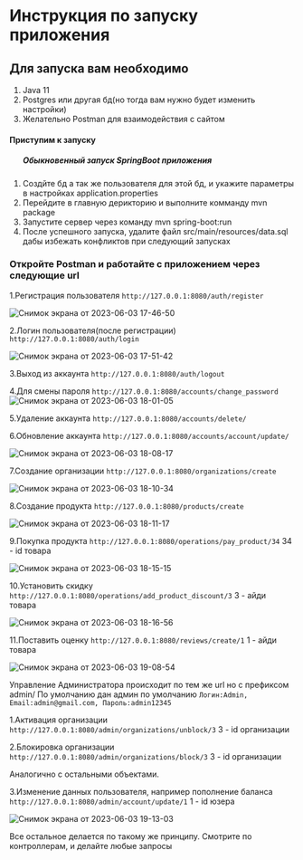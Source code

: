 <h1>Инструкция по запуску приложения</h1>

<h2>Для запуска вам необходимо</h2>
<ol>
    <li>Java 11</li>
    <li>Postgres или другая бд(но тогда вам нужно будет изменить настройки)</li>
    <li>Желательно Postman для взаимодействия с сайтом</li>
</ol>

<h4>Приступим к запуску</h4>
<ol>
    <h5>Обыкновенный запуск SpringBoot приложения</h5>
    <li>Создйте бд а так же пользователя для этой бд, и укажите параметры в настройках application.properties</li>
    <li>Перейдите в главную дерикторию и выполните комманду mvn package</li>
    <li>Запустите сервер через команду mvn spring-boot:run</li>
    <li>После успешного запуска, удалите файл src/main/resources/data.sql дабы избежать конфликтов при следующий запусках</li>
</ol>

<h3>Откройте Postman и работайте с приложением через следующие url</h3>

1.Регистрация пользователя  ```http://127.0.0.1:8080/auth/register```

![Снимок экрана от 2023-06-03 17-46-50](https://github.com/Musa-0/MarketPlace/assets/87027172/8fe48082-1f62-4a3a-afce-b9de292b7e71)


2.Логин пользователя(после регистрации) ```http://127.0.0.1:8080/auth/login```

![Снимок экрана от 2023-06-03 17-51-42](https://github.com/Musa-0/MarketPlace/assets/87027172/5d08850d-da01-4545-8e72-944c8e065915)

3.Выход из аккаунта ```http://127.0.0.1:8080/auth/logout```

4.Для смены пароля  ```http://127.0.0.1:8080/accounts/change_password```
![Снимок экрана от 2023-06-03 18-01-05](https://github.com/Musa-0/MarketPlace/assets/87027172/ea949d7d-cb8a-4b37-947f-614a124dd713)

5.Удаление аккаунта ```http://127.0.0.1:8080/accounts/delete/```

6.Обновление аккаунта ```http://127.0.0.1:8080/accounts/account/update/```

![Снимок экрана от 2023-06-03 18-08-17](https://github.com/Musa-0/MarketPlace/assets/87027172/05fcc02e-967a-42f4-9fbc-9e37349c6af0)

7.Создание организации ```http://127.0.0.1:8080/organizations/create```

![Снимок экрана от 2023-06-03 18-10-34](https://github.com/Musa-0/MarketPlace/assets/87027172/3350846c-1da6-4a74-884d-8427839aa363)

8.Создание продукта ```http://127.0.0.1:8080/products/create```

![Снимок экрана от 2023-06-03 18-11-17](https://github.com/Musa-0/MarketPlace/assets/87027172/6dc4326b-07ab-42fe-b073-9544a5a541ee)

9.Покупка продукта ```http://127.0.0.1:8080/operations/pay_product/34``` 34 - id товара

![Снимок экрана от 2023-06-03 18-15-15](https://github.com/Musa-0/MarketPlace/assets/87027172/39cf1fe4-e9c6-4109-b26d-0b8a4f184a35)

10.Установить скидку ```http://127.0.0.1:8080/operations/add_product_discount/3``` 3 - айди товара

![Снимок экрана от 2023-06-03 18-16-56](https://github.com/Musa-0/MarketPlace/assets/87027172/62af7cae-2b1c-4d2b-8596-9a6c4a37f896)

11.Поставить оценку ```http://127.0.0.1:8080/reviews/create/1```   1 - айди товара

![Снимок экрана от 2023-06-03 19-08-54](https://github.com/Musa-0/MarketPlace/assets/87027172/22c14a83-3038-434f-818b-eb53c1aad11c)

Управление Администратора происходит по тем же url но с префиксом admin/
По умолчанию дан админ по умолчанию ```Логин:Admin, Email:admin@gmail.com, Пароль:admin12345```

1.Активация организации ```http://127.0.0.1:8080/admin/organizations/unblock/3``` 3 - id организации

2.Блокировка организации ```http://127.0.0.1:8080/admin/organizations/block/3```  3 - id организации

Аналогично с остальными объектами.

3.Изменение данных пользователя, например пополнение баланса  ```http://127.0.0.1:8080/admin/account/update/1``` 1 - id юзера

![Снимок экрана от 2023-06-03 19-13-03](https://github.com/Musa-0/MarketPlace/assets/87027172/1e42cde7-ddf6-479f-a890-c62477b6f436)

Все остальное делается по такому же принципу. Смотрите по контроллерам, и делайте любые запросы